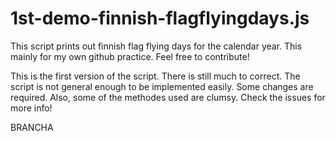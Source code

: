 # 1st-demo-finnish-flagflyingdays.js
This script prints out finnish flag flying days for the calendar year. This mainly for my own github practice. Feel free to contribute!

This is the first version of the script. There is still much to correct. The script is not general enough to be implemented easily. Some changes are required. Also, some of the methodes used are clumsy. Check the issues for more info!

BRANCHA